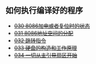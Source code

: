 ## 如何执行编译好的程序

* ~~[030 8086加电或者复位时的状态](./030/)~~
* ~~[031 8086地址空间的分配](./031/)~~
* ~~[032 跳转指令](./032/)~~
* ~~[033 硬盘的构造和工作原理](./033/)~~
* ~~[034 一切从主引导扇区开始](./034/)~~